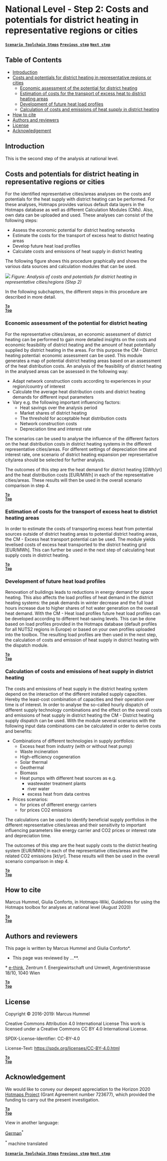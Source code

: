 <h1>National Level - Step 2: Costs and potentials for district heating in representative regions or cities</h1>

[**`Scenario Toolchain Steps`**](guide-national-level-comprehensive-assessment-eed#part-iii-analysis-of-the-economic-potential-for-efficiency-in-heating-and-cooling_different-steps)
[**`Previous step`**](step-1-identification-of-different-representative-cases-for-district-heating)
[**`Next step`**](Step-3-Calculation-of-decentral-heat-supply)
<br/>  

## Table of Contents
* [Introduction](#introduction)
* [Costs and potentials for district heating in representative regions or cities](#costs-and-potentials-for-district-heating-in-representative-regions-or-cities)
  * [Economic assessment of the potential for district heating](#costs-and-potentials-for-district-heating-in-representative-regions-or-cities_economic-assessment-of-the-potential-for-district-heating)
  * [Estimation of costs for the transport of excess heat to district heating areas](#costs-and-potentials-for-district-heating-in-representative-regions-or-cities_estimation-of-costs-for-the-transport-of-excess-heat-to-district-heating-areas)
  * [Development of future heat load profiles](#costs-and-potentials-for-district-heating-in-representative-regions-or-cities_development-of-future-heat-load-profiles)
  * [Calculation of costs and emissions of heat supply in district heating](#costs-and-potentials-for-district-heating-in-representative-regions-or-cities_calculation-of-costs-and-emissions-of-heat-supply-in-district-heating)
* [How to cite](#how-to-cite)
* [Authors and reviewers](#authors-and-reviewers)
* [License](#license)
* [Acknowledgement](#acknowledgement)


## Introduction
This is the second step of the analysis at national level.

## Costs and potentials for district heating in representative regions or cities

For the identified representative cities/areas analyses on the costs and potentials for the heat supply with district heating can be performed. For these analyses, Hotmaps provides various default data layers in the Hotmaps database as well as different Calculation Modules (CMs). Also, own data can be uploaded and used. These analyses can consist of the following steps:
* Assess the economic potential for district heating networks
* Estimate the costs for the transport of excess heat to district heating areas
* Develop future heat load profiles
* Calculate costs and emissions of heat supply in district heating

The following figure shows this procedure graphically and shows the various data sources and calculation modules that can be used.

![](../images/Hotmaps_ApproachNational_Step2.png)
*Figure: Analysis of costs and potentials for district heating in representative cities/regions (Step 2)*

In the following subchapters, the different steps in this procedure are described in more detail.

<code><ins>**[To Top](#table-of-contents)**</ins></code>

### Economic assessment of the potential for district heating

For the representative cities/areas, an economic assessment of district heating can be performed to gain more detailed insights on the costs and economic feasibility of district heating and the amount of heat potentially supplied by district heating in the areas. For this purpose the CM - District heating potential: economic assessment can be used. This module generates a map of potential district heating areas based on an assessment of the heat distribution costs. An analysis of the feasibility of district heating in the analysed areas can be assessed in the following way:

* Adapt network construction costs according to experiences in your region/country of interest
* Calculate the average heat distribution costs and district heating demands for different input parameters
* Vary e.g. the following important influencing factors:
    * Heat savings over the analysis period
    * Market shares of district heating
    * The threshold for acceptable heat distribution costs
    * Network construction costs
    * Depreciation time and interest rate

The scenarios can be used to analyse the influence of the different factors on the heat distribution costs in district heating systems in the different representative cities/areas. For different settings of depreciation time and interest rate, one scenario of district heating expansion per representative city/area should be selected for further analysis.

The outcomes of this step are the heat demand for district heating [GWh/yr] and the heat distribution costs [EUR/MWh] in each of the representative cities/areas. These results will then be used in the overall scenario comparison in step 4.

<code><ins>**[To Top](#table-of-contents)**</ins></code>

### Estimation of costs for the transport of excess heat to district heating areas

In order to estimate the costs of transporting excess heat from potential sources outside of district heating areas to potential district heating areas, the CM - Excess heat transport potential can be used. The module yields levelised costs of excess heat transported to the district heating grid [EUR/MWh]. This can further be used in the next step of calculating heat supply costs in district heating.

<code><ins>**[To Top](#table-of-contents)**</ins></code>

### Development of future heat load profiles

Renovation of buildings leads to reductions in energy demand for space heating. This also affects the load profiles of heat demand in the district heating systems: the peak demands in winter decrease and the full load hours increase due to higher shares of hot water generation on the overall heat demand. With the CM - Heat load profiles future heat load profiles can be developed according to different heat-saving levels. This can be done based on load profiles provided in the Hotmaps database (default profiles for all NUTS2 regions in Europe) or based on your own profiles uploaded into the toolbox. The resulting load profiles are then used in the next step, the calculation of costs and emission of heat supply in district heating with the dispatch module.

<code><ins>**[To Top](#table-of-contents)**</ins></code>

### Calculation of costs and emissions of heat supply in district heating

The costs and emissions of heat supply in the district heating system depend on the interaction of the different installed supply capacities. Hereby the least-cost combination of capacities and their operation over time is of interest. In order to analyse the so-called hourly dispatch of different supply technology combinations and the effect on the overall costs and emissions of heat supply in district heating the CM - District heating supply dispatch can be used. With the module several scenarios with the following input data combinations can be calculated in order to derive costs and benefits:

* Combinations of different technologies in supply portfolios:
    * Excess heat from industry (with or without heat pump)
    * Waste incineration
    * High-efficiency cogeneration
    * Solar thermal
    * Geothermal
    * Biomass
    * Heat pumps with different heat sources as e.g.
        * wastewater treatment plants
        * river water
        * excess heat from data centres
* Prices scenarios:
    * for prices of different energy carriers 
    * for prices CO2 emissions

The calculations can be used to identify beneficial supply portfolios in the different representative cities/areas and their sensitivity to important influencing parameters like energy carrier and CO2 prices or interest rate and depreciation time.

The outcomes of this step are the heat supply costs to the district heating system [EUR/MWh] in each of the representative cities/areas and the related CO2 emissions [kt/yr]. These results will then be used in the overall scenario comparison in step 4.

<code><ins>**[To Top](#table-of-contents)**</ins></code>


## How to cite
Marcus Hummel, Giulia Conforto, in Hotmaps-Wiki, Guidelines for using the Hotmaps toolbox for analyses at national level (August 2020)

<code><ins>**[To Top](#table-of-contents)**</ins></code>


## Authors and reviewers
This page is written by Marcus Hummel and Giulia Conforto\*.
- This page was reviewed by ...\**.

\* [e-think](https://e-think.ac.at/),
Zentrum f. Energiewirtschaft und Umwelt,
Argentinierstrasse 18/10,
1040 Wien

<code><ins>**[To Top](#table-of-contents)**</ins></code>


## License
Copyright © 2016-2019: Marcus Hummel

Creative Commons Attribution 4.0 International License
This work is licensed under a Creative Commons CC BY 4.0 International License.

SPDX-License-Identifier: CC-BY-4.0

License-Text: https://spdx.org/licenses/CC-BY-4.0.html

<code><ins>**[To Top](#table-of-contents)**</ins></code>


## Acknowledgement
We would like to convey our deepest appreciation to the Horizon 2020 [Hotmaps Project](https://www.hotmaps-project.eu) (Grant Agreement number 723677), which provided the funding to carry out the present investigation.

<code><ins>**[To Top](#table-of-contents)**</ins></code>




<!--- THIS IS A SUPER UNIQUE IDENTIFIER -->

View in another language:

 [German](../de/GL-national)<sup>\*</sup> 

<sup>\*</sup> machine translated

[**`Scenario Toolchain Steps`**](guide-national-level-comprehensive-assessment-eed#part-iii-analysis-of-the-economic-potential-for-efficiency-in-heating-and-cooling_different-steps)
[**`Previous step`**](step-1-identification-of-different-representative-cases-for-district-heating)
[**`Next step`**](Step-3-Calculation-of-decentral-heat-supply)
